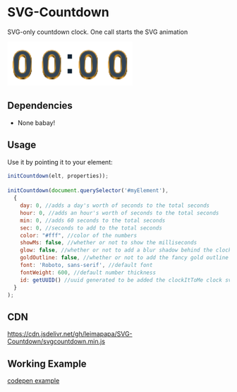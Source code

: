 # SVG-Countdown
SVG-only countdown clock. One call starts the SVG animation

<img src="30sec.svg" title="High noon example" height="100px">

## Dependencies

* None babay!


## Usage
Use it by pointing it to your element:

```javascript
initCountdown(elt, properties));

initCountdown(document.querySelector('#myElement'),
  {
    day: 0, //adds a day's worth of seconds to the total seconds
    hour: 0, //adds an hour's worth of seconds to the total seconds
    min: 0, //adds 60 seconds to the total seconds
    sec: 0, //seconds to add to the total seconds
    color: "#fff", //color of the numbers
    showMs: false, //whether or not to show the milliseconds
    glow: false, //whether or not to add a blur shadow behind the clock
    goldOutline: false, //whether or not to add the fancy gold outline
    font: 'Roboto, sans-serif', //default font
    fontWeight: 600, //default number thickness
    id: getUUID() //uuid generated to be added the clockItToMe clock svg id (add your own instead if you like)
  }
);
```

## CDN
https://cdn.jsdelivr.net/gh/leimapapa/SVG-Countdown/svgcountdown.min.js


## Working Example
[codepen example](https://codepen.io/leimapapa/pen/KKYGaOJ)
